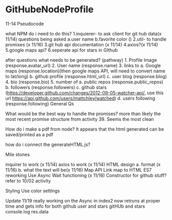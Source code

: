 # GitHubeNodeProfile
11-14 Pseudocode

what NPM do i need to do this?
    1.inquierer- to ask client for git hub data(x 11/14)
        questions being asked
        a.user name
        b.favorite color ()
    2.util- to handle promises (x 11/16)
    3.git hub api documentation (x 11/14)
    4.axios?(x 11/14)
    5.google maps api?
    6.seperate api for stars in GIthub

after questions what needs to be generated? (pathway)
    1. Profile Image (response.avatar_url)
    2. User name (response.name)
    3. links to
        a. Google maps (response.location)(then google maps API, will need to convert name to lat/long)
        b. github profile (response.html_url)
        c. user blog (response.blog)
    4. bio (response.bio)
    5. number of
        a. public repos (response.public_repos)
        b. followers (response.followers)
        c. github stars (https://developer.github.com/changes/2012-09-05-watcher-api/, use this url https://api.github.com/users/mattchley/watched)
        d. users following (response.following)
General Qs

What would be the best way to handle the promises?
more than likely the most recent promise structure from activity 39. Seems the most clean

How do i make a pdf from node?
It appears that the html generated can be saved/printed as a pdf

how do i connect the generateHTML.js?

Mile stones

inquirer to work (x 11/14)
axios to work (x 11/14)
HTML design
    a. format (x 11/16)
    b. what the text will be(x 11/16)
Map API
Link map to HTML
ES7 reworking
Use Async Wait functioning (x 11/16) 
Constructor for github stuff? refer to 10/02 activity

Styling
Use color settings

Update 11/19
really working on the Async in index2
    now retruns at proper time and gets info for both github user and stars
    gitHUb and stars console.log res.data



